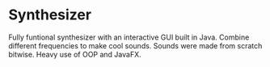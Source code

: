 # Synthesizer
Fully funtional synthesizer with an interactive GUI built in Java. Combine different frequencies to make cool sounds. Sounds were made from scratch bitwise. Heavy use of OOP and JavaFX. 
